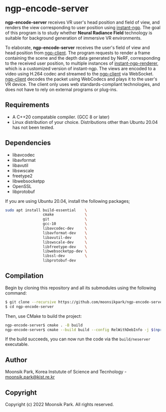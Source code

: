 # ngp-encode-server

**ngp-encode-server** receives VR user's head position and field of view, and renders the view corresponding to user position using [instant-ngp](https://github.com/NVlabs/instant-ngp). The goal of this program is to study whether **Neural Radiance Field** technology is suitable for background generation of immersive VR environments.

To elaborate, **ngp-encode-server** receives the user's field of view and head position from [ngp-client](https://github.com/moonsikpark/ngp-client). The program requests to render a frame containing the scene and the depth data generated by NeRF, corresponding to the received user position, to multiple instances of [instant-ngp-renderer](https://github.com/moonsikpark/instant-ngp-renderer), which is a customized version of instant-ngp. The views are encoded to a video using H.264 codec and streamed to the [ngp-client](https://github.com/moonsikpark/ngp-client) via WebSocket. [ngp-client](https://github.com/moonsikpark/ngp-client) decodes the packet using WebCodecs and plays it to the user's VR device. The client only uses web standards-compliant technologies, and does not have to rely on external programs or plug-ins.

## Requirements

- A C++20 compatable compiler. (GCC 8 or later)
- Linux distribution of your choice. Distributions other than Ubuntu 20.04 has not been tested.

## Dependencies

- libavcodec
- libavformat
- libavutil
- libswscale
- freetype2
- libwebsocketpp
- OpenSSL
- libprotobuf

If you are using Ubuntu 20.04, install the following packages;
```sh
sudo apt install build-essential    \
                 cmake              \
                 git                \
                 gcc-10             \
                 libavcodec-dev     \
                 libavformat-dev    \
                 libavutil-dev      \
                 libswscale-dev     \
                 libfreetype-dev    \
                 libwebsocketpp-dev \
                 libssl-dev         \
                 libprotobuf-dev

```

## Compilation

Begin by cloning this repository and all its submodules using the following command:
```sh
$ git clone --recursive https://github.com/moonsikpark/ngp-encode-server
$ cd ngp-encode-server
```

Then, use CMake to build the project:
```sh
ngp-encode-server$ cmake . -B build
ngp-encode-server$ cmake --build build --config RelWithDebInfo -j $(nproc)
```

If the build succeeds, you can now run the code via the `build/neserver` executable.

## Author

Moonsik Park, Korea Instutute of Science and Tecnhology - moonsik.park@kist.re.kr

## Copyright

Copyright (c) 2022 Moonsik Park. All rights reserved.
